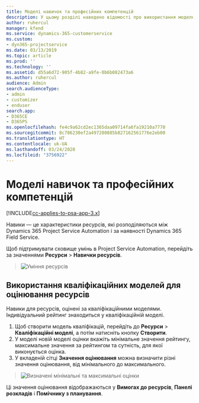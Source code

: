 ```yaml
---
title: Моделі навичок та професійних компетенцій
description: У цьому розділі наведено відомості про використання моделей навичок і кваліфікацій.
author: ruhercul
manager: kfend
ms.service: dynamics-365-customerservice
ms.custom:
- dyn365-projectservice
ms.date: 03/13/2019
ms.topic: article
ms.prod: ''
ms.technology: ''
ms.assetid: d55a6d72-905f-4b82-a9fe-0b6b082473a6
ms.author: ruhercul
audience: Admin
search.audienceType:
- admin
- customizer
- enduser
search.app:
- D365CE
- D365PS
ms.openlocfilehash: fe4c9a62cd2ec1365daa09714fa6fa19210a7770
ms.sourcegitcommit: 8c786230ef2a497280885b827162561776e2eb00
ms.translationtype: HT
ms.contentlocale: uk-UA
ms.lasthandoff: 03/24/2020
ms.locfileid: "3756922"
---
```

# <a name="skills-and-proficiency-models"></a>Моделі навичок та професійних компетенцій

[!INCLUDE[cc-applies-to-psa-app-3.x](../includes/cc-applies-to-psa-app-3x.md)]

Навики — це характеристики ресурсів, які розподіляються між Dynamics 365 Project Service Automation і за наявності Dynamics 365 Field Service. 

Щоб підтримувати сховище умінь в Project Service Automation, перейдіть за значеннями **Ресурси** \> **Навички ресурсів**. 

> ![Уміння ресурсів](media/Resource-Management-image84.png)

## <a name="use-proficiency-models-to-rate-resources"></a>Використання кваліфікаційних моделей для оцінювання ресурсів

Навики для ресурсів, оцінені за кваліфікаційними моделями. Індивідуальний рейтинг знаходиться у кваліфікаційній моделі. 

1. Щоб створити модель кваліфікацій, перейдіть до **Ресурси** \> **Кваліфікаційні моделі**, а потім натисніть кнопку **Створити**.
2. У моделі новій моделі оцінки вкажіть мінімальне значення рейтингу, максимальне значення за рейтингом та сутність, для якої виконується оцінка.
3. У вкладеній сітці **Значення оцінювання** можна визначити різні значення оцінювання, від мінімального до максимального.

> ![Визначені мінімальні та максимальні оцінки](media/Resource-Management-image85.png)

Ці значення оцінювання відображаються у **Вимогах до ресурсів**, **Панелі розкладів** і **Помічнику з планування**.
